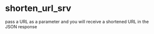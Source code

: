 # shorten_url_srv
pass a URL as a parameter and you will receive a shortened URL in the JSON response
